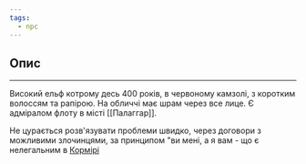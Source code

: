 ```yaml
---
tags:
  - npc
---
```

## Опис
---
Високий ельф котрому десь 400 років, в червоному камзолі, з коротким волоссям та рапірою. На обличчі має шрам через все лице. Є адміралом флоту в місті [[Палаггар]].  

Не цурається розв'язувати проблеми швидко, через договори з можливими злочинцями, за принципом "ви мені, а я вам - що є нелегальним в [Кормірі](Кормір)